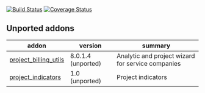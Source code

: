[![Build Status](https://travis-ci.org/OCA/project-reporting.svg?branch=10.0)](https://travis-ci.org/OCA/project-reporting)
[![Coverage Status](https://coveralls.io/repos/OCA/project-reporting/badge.png?branch=10.0)](https://coveralls.io/r/OCA/project-reporting?branch=10.0)


[//]: # (addons)
Unported addons
---------------
addon | version | summary
--- | --- | ---
[project_billing_utils](project_billing_utils/) | 8.0.1.4 (unported) | Analytic and project wizard for service companies
[project_indicators](project_indicators/) | 1.0 (unported) | Project indicators

[//]: # (end addons)
